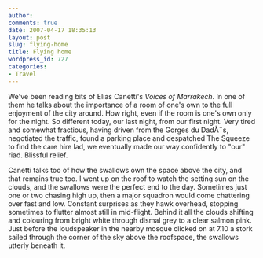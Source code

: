 ```yaml
---
author:
comments: true
date: 2007-04-17 18:35:13
layout: post
slug: flying-home
title: Flying home
wordpress_id: 727
categories:
- Travel
---
```


We've been reading bits of Elias Canetti's _Voices of Marrakech_. In one of them he talks about the importance of a room of one's own to the full enjoyment of the city around. How right, even if the room is one's own only for the night. So different today, our last night, from our first night. Very tired and somewhat fractious, having driven from the Gorges du DadÃ¨s, negotiated the traffic, found a parking place and despatched The Squeeze to find the care hire lad, we eventually made our way confidently to "our" riad. Blissful relief.

Canetti talks too of how the swallows own the space above the city, and that remains true too. I went up on the roof to watch the setting sun on the clouds, and the swallows were the perfect end to the day. Sometimes just one or two chasing high up, then a major squadron would come chattering over fast and low. Constant surprises as they hawk overhead, stopping sometimes to flutter almost still in mid-flight. Behind it all the clouds shifting and colouring from bright white through dismal grey to a clear salmon pink. Just before the loudspeaker in the nearby mosque clicked on at 7.10 a stork sailed through the corner of the sky above the roofspace, the swallows utterly beneath it.

